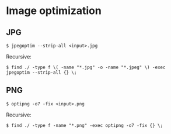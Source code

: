 # Image optimization

## JPG

```console
$ jpegoptim --strip-all <input>.jpg
```

Recursive:

```console
$ find ./ -type f \( -name "*.jpg" -o -name "*.jpeg" \) -exec jpegoptim --strip-all {} \;
```

## PNG

```console
$ optipng -o7 -fix <input>.png
```

Recursive:

```console
$ find ./ -type f -name "*.png" -exec optipng -o7 -fix {} \;
```

